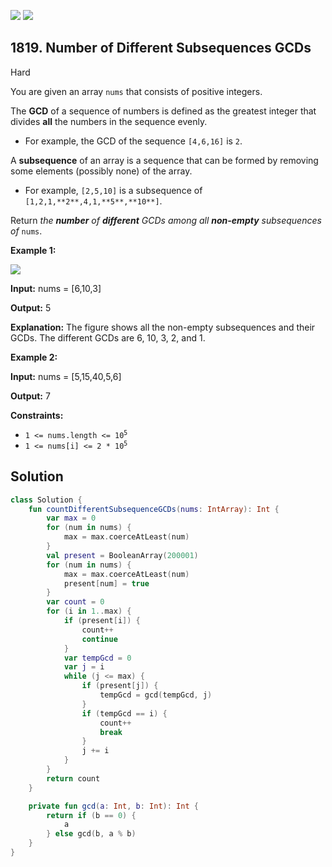[![](https://img.shields.io/github/stars/javadev/LeetCode-in-Kotlin?label=Stars&style=flat-square)](https://github.com/javadev/LeetCode-in-Kotlin)
[![](https://img.shields.io/github/forks/javadev/LeetCode-in-Kotlin?label=Fork%20me%20on%20GitHub%20&style=flat-square)](https://github.com/javadev/LeetCode-in-Kotlin/fork)

## 1819\. Number of Different Subsequences GCDs

Hard

You are given an array `nums` that consists of positive integers.

The **GCD** of a sequence of numbers is defined as the greatest integer that divides **all** the numbers in the sequence evenly.

*   For example, the GCD of the sequence `[4,6,16]` is `2`.

A **subsequence** of an array is a sequence that can be formed by removing some elements (possibly none) of the array.

*   For example, `[2,5,10]` is a subsequence of `[1,2,1,**2**,4,1,**5**,**10**]`.

Return _the **number** of **different** GCDs among all **non-empty** subsequences of_ `nums`.

**Example 1:**

![](https://assets.leetcode.com/uploads/2021/03/17/image-1.png)

**Input:** nums = [6,10,3]

**Output:** 5

**Explanation:** The figure shows all the non-empty subsequences and their GCDs. The different GCDs are 6, 10, 3, 2, and 1.

**Example 2:**

**Input:** nums = [5,15,40,5,6]

**Output:** 7

**Constraints:**

*   <code>1 <= nums.length <= 10<sup>5</sup></code>
*   <code>1 <= nums[i] <= 2 * 10<sup>5</sup></code>

## Solution

```kotlin
class Solution {
    fun countDifferentSubsequenceGCDs(nums: IntArray): Int {
        var max = 0
        for (num in nums) {
            max = max.coerceAtLeast(num)
        }
        val present = BooleanArray(200001)
        for (num in nums) {
            max = max.coerceAtLeast(num)
            present[num] = true
        }
        var count = 0
        for (i in 1..max) {
            if (present[i]) {
                count++
                continue
            }
            var tempGcd = 0
            var j = i
            while (j <= max) {
                if (present[j]) {
                    tempGcd = gcd(tempGcd, j)
                }
                if (tempGcd == i) {
                    count++
                    break
                }
                j += i
            }
        }
        return count
    }

    private fun gcd(a: Int, b: Int): Int {
        return if (b == 0) {
            a
        } else gcd(b, a % b)
    }
}
```
